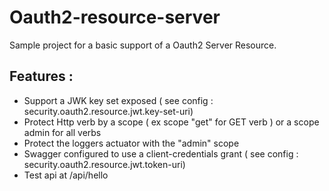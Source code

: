 # Oauth2-resource-server

Sample project for a basic support of a Oauth2 Server Resource.

## Features : 
  - Support a JWK key set exposed ( see config : security.oauth2.resource.jwt.key-set-uri)
  - Protect Http verb by a scope ( ex scope "get" for GET verb ) or a scope admin for all verbs
  - Protect the loggers actuator with the "admin" scope
  - Swagger configured to use a client-credentials grant ( see config : security.oauth2.resource.jwt.token-uri)
  - Test api at /api/hello

